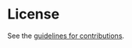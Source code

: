 # License

See the
[guidelines for contributions](https://github.com/core-wg/fasor/blob/master/CONTRIBUTING.md).
